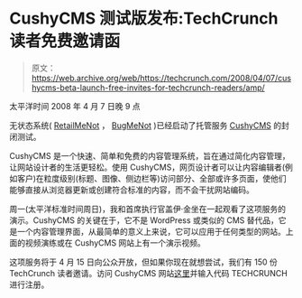 # CushyCMS 测试版发布:TechCrunch 读者免费邀请函

> 原文：<https://web.archive.org/web/https://techcrunch.com/2008/04/07/cushycms-beta-launch-free-invites-for-techcrunch-readers/amp/>

太平洋时间 2008 年 4 月 7 日晚 9 点

无状态系统( [RetailMeNot](https://web.archive.org/web/20230125175816/http://www.retailmenot.com/) ， [BugMeNot](https://web.archive.org/web/20230125175816/http://www.bugmenot.com/) )已经启动了托管服务 [CushyCMS](https://web.archive.org/web/20230125175816/http://www.cushycms.com/) 的封闭测试。

CushyCMS 是一个快速、简单和免费的内容管理系统，旨在通过简化内容管理，让网站设计者的生活更轻松。使用 CushyCMS，网页设计者可以让内容编辑者(例如客户)在粒度级别(标题、图像、侧边栏等)访问部分、全部或许多页面，使他们能够直接从浏览器更新或创建符合标准的内容，而不会干扰网站编码。

周一(太平洋标准时间周日)，我和首席执行官盖伊·金坐在一起观看了这项服务的演示。CushyCMS 的关键在于，它不是 WordPress 或类似的 CMS 替代品，它是一个内容管理界面，从最简单的意义上来说，它可以应用于任何类型的网站。上面的视频演练或在 CushyCMS 网站上有一个演示视频。

这项服务将于 4 月 15 日向公众开放，但如果你现在就想尝试，我们有 150 份 TechCrunch 读者邀请。访问 CushyCMS 网站[这里](https://web.archive.org/web/20230125175816/http://wwww.cushycms.com/)并输入代码 TECHCRUNCH 进行注册。

<amp-analytics data-credentials="include" class="i-amphtml-layout-fixed i-amphtml-layout-size-defined" i-amphtml-layout="fixed"></amp-analytics>
